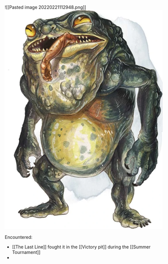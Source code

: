 ![[Pasted image 20220221112948.png]]
<img src="/assets/Pasted image 20220221112948.png"/>

Encountered:
- [[The Last Line]] fought it in the [[Victory pit]] during the [[Summer Tournament]]
-